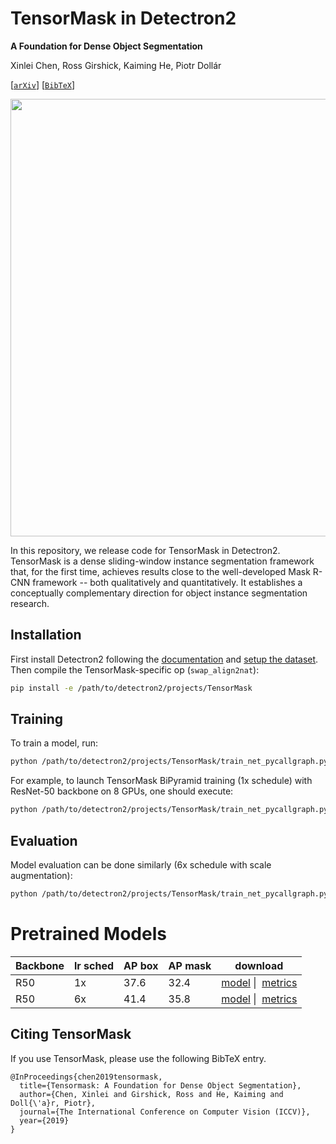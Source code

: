 
# TensorMask in Detectron2
**A Foundation for Dense Object Segmentation**

Xinlei Chen, Ross Girshick, Kaiming He, Piotr Dollár

[[`arXiv`](https://arxiv.org/abs/1903.12174)] [[`BibTeX`](#CitingTensorMask)]

<div align="center">
  <img src="http://xinleic.xyz/images/tmask.png" width="700px" />
</div>

In this repository, we release code for TensorMask in Detectron2.
TensorMask is a dense sliding-window instance segmentation framework that, for the first time, achieves results close to the well-developed Mask R-CNN framework -- both qualitatively and quantitatively. It establishes a conceptually complementary direction for object instance segmentation research.

## Installation
First install Detectron2 following the [documentation](https://detectron2.readthedocs.io/tutorials/install.html) and
[setup the dataset](../../datasets). Then compile the TensorMask-specific op (`swap_align2nat`):
```bash
pip install -e /path/to/detectron2/projects/TensorMask
```

## Training

To train a model, run:
```bash
python /path/to/detectron2/projects/TensorMask/train_net_pycallgraph.py --config-file <config.yaml>
```

For example, to launch TensorMask BiPyramid training (1x schedule) with ResNet-50 backbone on 8 GPUs,
one should execute:
```bash
python /path/to/detectron2/projects/TensorMask/train_net_pycallgraph.py --config-file configs/tensormask_R_50_FPN_1x.yaml --num-gpus 8
```

## Evaluation

Model evaluation can be done similarly (6x schedule with scale augmentation):
```bash
python /path/to/detectron2/projects/TensorMask/train_net_pycallgraph.py --config-file configs/tensormask_R_50_FPN_6x.yaml --eval-only MODEL.WEIGHTS /path/to/model_checkpoint
```

# Pretrained Models

| Backbone | lr sched | AP box | AP mask | download                                                                                                                                    |
| -------- | -------- | --     | ---  | --------                                                                                                                                    |
| R50      | 1x       | 37.6   | 32.4 | <a href="https://dl.fbaipublicfiles.com/detectron2/TensorMask/tensormask_R_50_FPN_1x/152549419/model_final_8f325c.pkl">model</a>&nbsp;\| &nbsp;<a href="https://dl.fbaipublicfiles.com/detectron2/TensorMask/tensormask_R_50_FPN_1x/152549419/metrics.json">metrics</a> |
| R50      | 6x       | 41.4   | 35.8 | <a href="https://dl.fbaipublicfiles.com/detectron2/TensorMask/tensormask_R_50_FPN_6x/153538791/model_final_e8df31.pkl">model</a>&nbsp;\| &nbsp;<a href="https://dl.fbaipublicfiles.com/detectron2/TensorMask/tensormask_R_50_FPN_6x/153538791/metrics.json">metrics</a> |


## <a name="CitingTensorMask"></a>Citing TensorMask

If you use TensorMask, please use the following BibTeX entry.

```
@InProceedings{chen2019tensormask,
  title={Tensormask: A Foundation for Dense Object Segmentation},
  author={Chen, Xinlei and Girshick, Ross and He, Kaiming and Doll{\'a}r, Piotr},
  journal={The International Conference on Computer Vision (ICCV)},
  year={2019}
}
```


